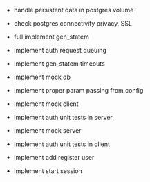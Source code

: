 - handle persistent data in postgres volume
- check postgres connectivity privacy, SSL

- full implement gen_statem
- implement auth request queuing
- implement gen_statem timeouts
- implement mock db
- implement proper param passing from config
- implement mock client
- implement auth unit tests in server
- implement mock server
- implement auth unit tests in client

- implement add register user
- implement start session
